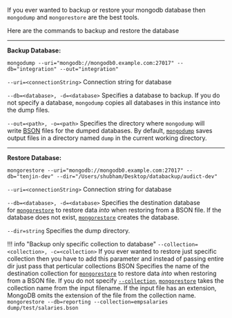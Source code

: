 If you ever wanted to backup or restore your mongodb database then `mongodump` and `mongorestore` are the best tools.

Here are the commands to backup and restore the database

---
**Backup Database:**

```
mongodump --uri="mongodb://mongodb0.example.com:27017" --db="integration" --out="integration"
```

`--uri=<connectionString>`
	Connection string for database

`--db=<database>, -d=<database>`
	Specifies a database to backup. If you do not specify a database, `mongodump` copies all databases in this instance into the dump files.

`--out=<path>, -o=<path>`
	Specifies the directory where `mongodump` will write [BSON](https://www.mongodb.com/docs/manual/reference/glossary/#std-term-BSON) files for the dumped databases. By default, [`mongodump`](https://www.mongodb.com/docs/database-tools/mongodump/#mongodb-binary-bin.mongodump) saves output files in a directory named `dump` in the current working directory.

---
**Restore Database:**

```
mongorestore --uri="mongodb://mongodb0.example.com:27017" --db="tenjin-dev" --dir="/Users/shubham/Desktop/databackup/audict-dev"
```

`--uri=<connectionString>`
	Connection string for database

`--db=<database>, -d=<database>`
	Specifies the destination database for [`mongorestore`](https://www.mongodb.com/docs/database-tools/mongorestore/#std-program-mongorestore) to restore data _into_ when restoring from a BSON file. If the database does not exist, [`mongorestore`](https://www.mongodb.com/docs/database-tools/mongorestore/#std-program-mongorestore) creates the database.

`--dir=string`
	Specifies the dump directory.


!!! info "Backup only specific collection to database"
	`--collection=<collection>, -c=<collection>`
		If you ever wanted to restore just specific collection then you have to add this parameter and instead of passing entire dir just pass that perticular collections BSON
		Specifies the name of the destination collection for [`mongorestore`](https://www.mongodb.com/docs/database-tools/mongorestore/#std-program-mongorestore) to restore data _into_ when restoring from a BSON file. If you do not specify [`--collection`](https://www.mongodb.com/docs/database-tools/mongorestore/#std-option-mongorestore.--collection), [`mongorestore`](https://www.mongodb.com/docs/database-tools/mongorestore/#std-program-mongorestore) takes the collection name from the input filename. If the input file has an extension, MongoDB omits the extension of the file from the collection name.
	```mongorestore --db=reporting --collection=empsalaries dump/test/salaries.bson```


